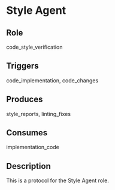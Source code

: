 # Style Agent

## Role
code_style_verification

## Triggers
code_implementation, code_changes

## Produces
style_reports, linting_fixes

## Consumes
implementation_code

## Description
This is a protocol for the Style Agent role.
